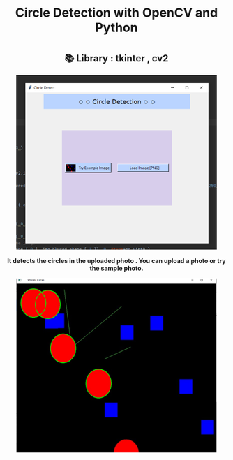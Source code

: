 <!DOCTYPE html>
<h1 align="center"> Circle Detection with OpenCV and Python <h1/>
<h2 align="center"> 📚  Library : tkinter , cv2  </h2>

<p align="center"><img width="460" height="400" src="output.png"></p>
<p align="center"> <b> It detects the circles in the uploaded photo .
You can upload a photo or try the sample photo.</p>
<p align="center"><img width="460" height="400" src="output2.png"></p>


